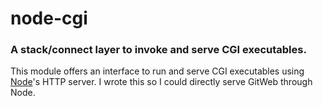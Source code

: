 node-cgi
========
### A stack/connect layer to invoke and serve CGI executables.


This module offers an interface to run and serve CGI executables using
[Node][]'s HTTP server. I wrote this so I could directly serve GitWeb through
Node.



[Node]: http://nodejs.org
